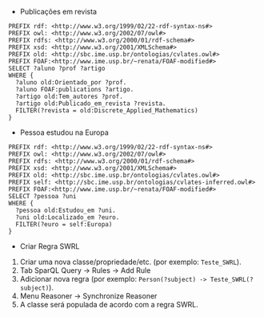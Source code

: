 - Publicações em revista
```
PREFIX rdf: <http://www.w3.org/1999/02/22-rdf-syntax-ns#>
PREFIX owl: <http://www.w3.org/2002/07/owl#>
PREFIX rdfs: <http://www.w3.org/2000/01/rdf-schema#>
PREFIX xsd: <http://www.w3.org/2001/XMLSchema#>
PREFIX old: <http://sbc.ime.usp.br/ontologias/cvlates.owl#>
PREFIX FOAF:<http://www.ime.usp.br/~renata/FOAF-modified#>
SELECT ?aluno ?prof ?artigo
WHERE {
  ?aluno old:Orientado_por ?prof.
  ?aluno FOAF:publications ?artigo.
  ?artigo old:Tem_autores ?prof.
  ?artigo old:Publicado_em_revista ?revista.
  FILTER(?revista = old:Discrete_Applied_Mathematics)
}
```

- Pessoa estudou na Europa
```
PREFIX rdf: <http://www.w3.org/1999/02/22-rdf-syntax-ns#>
PREFIX owl: <http://www.w3.org/2002/07/owl#>
PREFIX rdfs: <http://www.w3.org/2000/01/rdf-schema#>
PREFIX xsd: <http://www.w3.org/2001/XMLSchema#>
PREFIX old: <http://sbc.ime.usp.br/ontologias/cvlates.owl#>
PREFIX self: <http://sbc.ime.usp.br/ontologias/cvlates-inferred.owl#>
PREFIX FOAF:<http://www.ime.usp.br/~renata/FOAF-modified#>
SELECT ?pessoa ?uni
WHERE {
  ?pessoa old:Estudou_em ?uni.
  ?uni old:Localizado_em ?euro.
  FILTER(?euro = self:Europa)
}
```

- Criar Regra SWRL
1. Criar uma nova classe/propriedade/etc. (por exemplo: `Teste_SWRL`).
2. Tab SparQL Query -> Rules -> Add Rule
3. Adicionar nova regra (por exemplo: `Person(?subject) -> Teste_SWRL(?subject)`).
4. Menu Reasoner -> Synchronize Reasoner
5. A classe será populada de acordo com a regra SWRL.
